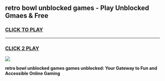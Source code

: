 
## retro bowl unblocked games - Play Unblocked Gmaes & Free
<h3>
<a href="https://premium.freeplayer.one?title=retro_bowl_unblocked_games&ref=19F">CLICK TO PLAY</a></h3>
<hr>

<h3>
<a href="https://premium.freeplayer.one?title=retro_bowl_unblocked_games&ref=19F">CLICK 2 PLAY</a>
  
</h3>

<a href="https://premium.freeplayer.one?title=retro_bowl_unblocked_games&ref=19F/"><img src="https://clearcache.store/games.png"></a>


**retro bowl unblocked games games unblocked: Your Gateway to Fun and Accessible Online Gaming**
